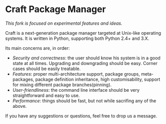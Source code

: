 Craft Package Manager
=====================

_This fork is focused on experimental features and ideas._

Craft is a next-generation package manager targeted at Unix-like operating systems.
It is written in Python, supporting both Python 2.4+ and 3.X.

Its main concerns are, in order:
- _Security and correctness_: the user should know his system is in a good state at all times. Upgrading and downgrading should be easy. Corner cases should be easily treatable.
- _Features_: proper multi-architecture support, package groups, meta-packages, package definition inheritance, high customisability, support for mixing different package branches(pinning).
- _User-friendliness_: the command line interface should be very straightforward and easy to use.
- _Performance_: things should be fast, but not while sacrifing any of the above.

If you have any suggestions or questions, feel free to drop us a message.
